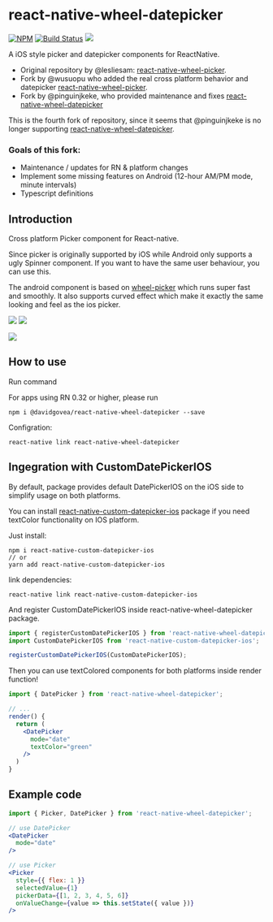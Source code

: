 # react-native-wheel-datepicker

[![NPM](https://img.shields.io/npm/v/@davidgovea/react-native-wheel-datepicker.svg)](https://www.npmjs.com/package/@davidgovea/react-native-wheel-datepicker)
[![Build Status](https://img.shields.io/circleci/project/github/davidgovea/react-native-wheel-datepicker.svg)](https://circleci.com/gh/davidgovea/react-native-wheel-datepicker)
[![](https://img.shields.io/codecov/c/github/davidgovea/react-native-wheel-datepicker.svg)](https://codecov.io/gh/davidgovea/react-native-wheel-datepicker)

A iOS style picker and datepicker components for ReactNative.

- Original repository by @lesliesam: [react-native-wheel-picker](https://github.com/lesliesam/react-native-wheel-picker).
- Fork by @wusuopu who added the real cross platform behavior and datepicker [react-native-wheel-picker](https://github.com/wusuopu/react-native-wheel-picker).
- Fork by @pinguinjkeke, who provided maintenance and fixes [react-native-wheel-datepicker](https://github.com/pinguinjkeke/react-native-wheel-datepicker)

This is the fourth fork of repository, since it seems that @pinguinjkeke is no longer supporting [react-native-wheel-datepicker](https://github.com/pinguinjkeke/react-native-wheel-datepicker).

### Goals of this fork:
* Maintenance / updates for RN & platform changes
* Implement some missing features on Android (12-hour AM/PM mode, minute intervals)
* Typescript definitions

## Introduction
Cross platform Picker component for React-native.

Since picker is originally supported by iOS while Android only supports a ugly Spinner component. If you want to have the same user behaviour, you can use this.

The android component is based on [wheel-picker](https://github.com/AigeStudio/WheelPicker) which runs super fast and smoothly. It also supports curved effect which make it exactly the same looking and feel as the ios picker.

![](screenshots/ios1.png)
![](screenshots/ios2.png)

![](screenshots/android.png)

## How to use

Run command

For apps using RN 0.32 or higher, please run

```
npm i @davidgovea/react-native-wheel-datepicker --save
```

Configration:

```
react-native link react-native-wheel-datepicker
```

## Ingegration with CustomDatePickerIOS

By default, package provides default DatePickerIOS on the iOS side to simplify usage on both platforms.

You can install [react-native-custom-datepicker-ios](https://github.com/pinguinjkeke/react-native-custom-datepicker-ios) package
if you need textColor functionality on IOS platform.

Just install:
```
npm i react-native-custom-datepicker-ios
// or
yarn add react-native-custom-datepicker-ios
```
link dependencies:
```
react-native link react-native-custom-datepicker-ios
```
And register CustomDatePickerIOS inside react-native-wheel-datepicker package.
```js
import { registerCustomDatePickerIOS } from 'react-native-wheel-datepicker';
import CustomDatePickerIOS from 'react-native-custom-datepicker-ios';

registerCustomDatePickerIOS(CustomDatePickerIOS);
```
Then you can use textColored components for both platforms inside render function!
```jsx
import { DatePicker } from 'react-native-wheel-datepicker';

// ...
render() {
  return (
    <DatePicker
      mode="date"
      textColor="green"
    />
  )
}
```

## Example code

```jsx
import { Picker, DatePicker } from 'react-native-wheel-datepicker';

// use DatePicker
<DatePicker
  mode="date"
/>

// use Picker
<Picker
  style={{ flex: 1 }}
  selectedValue={1}
  pickerData={[1, 2, 3, 4, 5, 6]}
  onValueChange={value => this.setState({ value })}
/>
```
